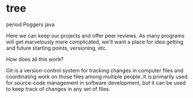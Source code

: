 # tree
period Poggers java

Here we can keep our projects and offer peer reviews.
As many programs will get marvelously more complicated, we'll want a place for idea getting and future starting points, versioning, etc.

How does all this work?

Git is a version-control system for tracking changes in computer files and coordinating work on those files among multiple people. It is primarily used for source-code management in software development, but it can be used to keep track of changes in any set of files.
